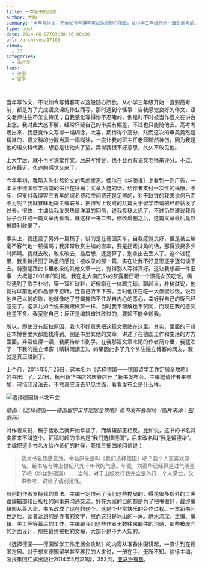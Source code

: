 ```yaml
---
title: 一本新书的问世
author: 大鹏
summary: "当年写作文，不似如今写博客可以这般随心所欲。从小学三年级开始一直到高考前，都是为了完成语文课的作业而写。那时遇到个怪事：自我感觉良好的作文，语文老师往往不怎么待见；自我感觉写得惨不忍睹的，倒是时不时被当作范文在讲台上念。我对此大惑不解，经常怀疑自己的审美有偏差，不过也只能随他去。高考考场出来，我感觉作文写得一塌糊涂，大喜，期待得个高分，然而这次的审美竟然是精准的，语文科的分数当真一塌糊涂，一度让我的班主任老师黯然神伤，因为我是他的语文科代表，想必是让他失了望，弄得我很不好意思，久久不敢见他。"
type: post
date: 2014-06-07T07:30:36+00:00
url: /archives/17163
views:
  - 13
categories:
  - 未分类
tags:
  - 德国
  - 留学

---
```

当年写作文，不似如今写博客可以这般随心所欲。从小学三年级开始一直到高考前，都是为了完成语文课的作业而写。那时遇到个怪事：自我感觉良好的作文，语文老师往往不怎么待见；自我感觉写得惨不忍睹的，倒是时不时被当作范文在讲台上念。我对此大惑不解，经常怀疑自己的审美有偏差，不过也只能随他去。高考考场出来，我感觉作文写得一塌糊涂，大喜，期待得个高分，然而这次的审美竟然是精准的，语文科的分数当真一塌糊涂，一度让我的班主任老师黯然神伤，因为我是他的语文科代表，想必是让他失了望，弄得我很不好意思，久久不敢见他。

上大学后，就不再写课堂作文。后来写博客，也不会再有语文老师来评分。不过，就在最近，久违的感觉又来了。

今年年初，我陷入失业熬论文的焦虑状态。偶尔在《华商报》上看到一则广告，一本关于德国留学指南的书正在征稿；文章入选的话，给作者支付一次性的稿酬，不多，但支付我博客三五年的域名费和空间费还是足够的，对于缺钱的我来说何乐而不为呢？我就冒昧地跟主编联系，把博客上现成的几篇关于留学申请的经验帖发了过去。很快，主编给我发来热情洋溢的回信，说我投稿太迟了，不过仍然建议我将帖子合并成一篇文章再看看。就这样一来二去，修改增删之后，这篇文章最后竟然被顺利收录了。

事实上，我还投了另外一篇稿子，讲的是在德国买车，自我感觉良好，但是被主编毫不客气地一顿痛骂；我非常欣赏主编的直率，要是拐弯抹角的话，那得浪费多少时间啊。我就去改，改来改去，最后想，还是算了，别拿出去丢人了。这个过程里，我重新拾回了熟悉的感觉：被收录的那一篇，实在让我不好意思逐字逐句读下去。特别是跟此书里收录的其他文章一比，觉得别人写得真好。这让我想起一件旧事：大概是2001年的时候，我在北大南门外的梦露餐厅跟一个漂亮女孩吃饭，偶然遇到了歌手朴树，穿一双红球鞋，好像刚在一体踢完球。聊起来，朴树就说，他觉得以前他的作品惨不忍睹，连自己听不下去。当时他正在吃一大盘蛋炒饭，说起他自己以前的歌，他就像吃了苍蝇掩饰不住发自内心的恶心，幸好我自己的饭已经吃完了。这事儿如今说来就跟做梦一样，当时我不理解也不赞同，而现在我的感受也差不多。我宽慰自己：反正是编辑审过改过的，要赖不能全赖我。

所以，即使没有版权原因，我也不好意思把这篇文章贴在这里。其实，里面的干货在本博客里大都能找得到。倒是书里其他的文章，讲述了在德国工作和生活的方方面面，非常值得一读，我期待新书到手。在我那篇文章末尾的作者简介里，我猛吹了一下我的独立博客《晴耕雨讀志》，如果因此多了几个关注独立博客的网友，我就是真正赚到了。

上个月，2014年5月25日，这本名为《选择德国——德国留学工作定居全攻略》的书出厂了。27日，杭州新华书店的庆春店开了新书发布会。主编邀请作者来参加，可惜我没法去，不然真应该去见见世面，看看发布会是什么样。

![选择德国新书发布会][1]

_插图：《选择德国——德国留学工作定居全攻略》新书发布会现场（图片来源：[视野网][2]）_

对作者来说，稿子接收后就开始幸福了，而编辑部正相反。比如说，这书的书名其实原来不叫这个。征稿时起的书名是“我们选择德国”，后来改名叫“我是留德华”。主编把这个书名发给作者们的时候，我挑三拣四地回信说：

> 我对书名颇感意外。书名原先是叫《我们选择德国》吧？我个人更喜欢原名。新书名有种上世纪八九十年代的气息。毕竟，刘德华已经算是过气明星了吧（粉丝别砸我）……当然，对于出版发行我完全是外行，个人感觉，仅供参考，说错了请别见怪。

有别的作者支持我的看法。主编一定恨死了我们这些搅局的，得花很多额外的工夫跟编辑部和出版社的同事来沟通交流。好在大家的目的都是为了把书做好，最终编辑部从善入流，书名改成了现在的这个。这是个非常快乐的合作过程。一本新书问世之后，读者读到的是作者的文字，然而这只是冰山的一角。静水流深，主编、编辑、美工等等幕后的工作，主编跟我们这些作者无数往来邮件的沟通，那些被废弃的封面设计，那些最终被拒的文稿，大部分是不为人知的。

《选择德国——德国留学工作定居全攻略》的内容从准备出国讲起，一直讲到在德国定居。对于想来德国留学甚至移民的人来说，一册在手，无所不知。徐徐主编，浙报集团红旗出版社2014年5月第1版，353页，[亚马逊有售][3]。

 [1]: http://www.zjtpw.cn/imagehash/AF/A0/mafa0d251cbd647979bfcc55a9702cbfa.jpg
 [2]: http://www.zjtpw.cn/coverReadOnly.jsp?cover=136058
 [3]: http://www.amazon.cn/%E9%80%89%E6%8B%A9%E5%BE%B7%E5%9B%BD-%E5%BE%90%E5%BE%90/dp/B00KL3KLPU/ref=sr_1_1?ie=UTF8&qid=1402121603&sr=8-1&keywords=%E9%80%89%E6%8B%A9%E5%BE%B7%E5%9B%BD
